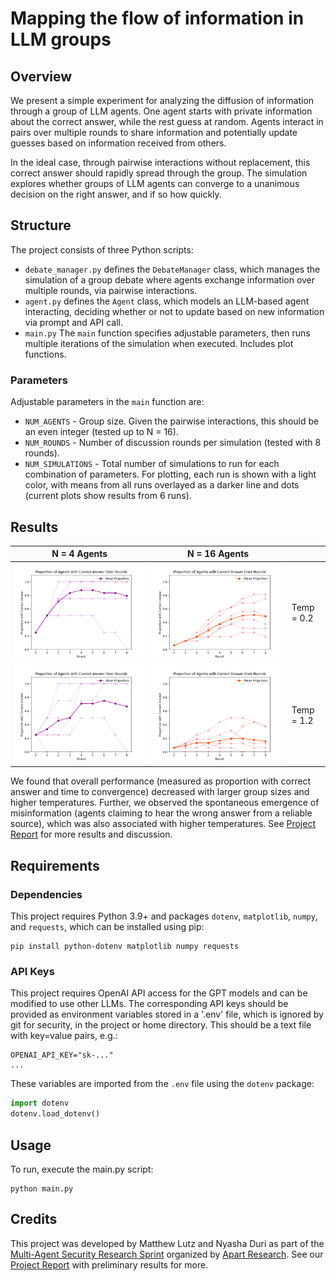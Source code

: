 # Mapping the flow of information in LLM groups
## Overview
We present a simple experiment for analyzing the diffusion of information through a group of LLM agents. One agent starts with private information about the correct answer, while the rest guess at random. Agents interact in pairs over multiple rounds to share information and potentially update guesses based on information received from others. 

In the ideal case, through pairwise interactions without replacement, this correct answer should rapidly spread through the group. The simulation explores whether groups of LLM agents can converge to a unanimous decision on the right answer, and if so how quickly.

## Structure
The project consists of three Python scripts:
* `debate_manager.py` defines the `DebateManager` class, which manages the simulation of a group debate where agents exchange information over multiple rounds, via pairwise interactions.
* `agent.py` defines the `Agent` class, which models an LLM-based agent interacting, deciding whether or not to update based on new information via prompt and API call.
* `main.py` The `main` function specifies adjustable parameters, then runs multiple iterations of the simulation when executed. Includes plot functions.

### Parameters
Adjustable parameters in the `main` function are:
* `NUM_AGENTS` - Group size. Given the pairwise interactions, this should be an even integer (tested up to N = 16).
* `NUM_ROUNDS` - Number of discussion rounds per simulation (tested with 8 rounds).
* `NUM_SIMULATIONS` - Total number of simulations to run for each combination of parameters. For plotting, each run is shown with a light color, with means from all runs overlayed as a darker line and dots (current plots show results from 6 runs).   

## Results

|                     N = 4 Agents                            |                         N = 16 Agents                         |                  |
| ----------------------------------------------------------- | ------------------------------------------------------------- | ---------------- |
| <img width="100%" src="results/4agents_8rounds_temp02.png"> | <img width="100%" src="results/16agents_8round_temp02.png">   |    Temp = 0.2    |
| <img width="100%" src="results/4agents_8rounds_temp12.png"> | <img width="100%" src="results/16agents_8_rounds_temp12.png"> |    Temp = 1.2    |

We found that overall performance (measured as proportion with correct answer and time to convergence) decreased with larger group sizes and higher temperatures. Further, we observed the spontaneous emergence of misinformation (agents claiming to hear the wrong answer from a reliable source), which was also associated with higher temperatures. See [Project Report](https://www.apartresearch.com/project/fishing-for-the-answer-mapping-the-flow-of-information-in-llm-agent-groups-using-lessons-from-fish-schools) for more results and discussion. 

## Requirements
### Dependencies
This project requires Python 3.9+ and packages `dotenv`, `matplotlib`, `numpy`, and `requests`, which can be installed using pip:

```
pip install python-dotenv matplotlib numpy requests
```

### API Keys
This project requires OpenAI API access for the GPT models and can be modified to use other LLMs. The corresponding API keys should be provided as environment variables stored in a '.env' file, which is ignored by git for security, in the project or home directory. This should be a text file with key=value pairs, e.g.:

```
OPENAI_API_KEY="sk-..."
...
```

These variables are imported from the `.env` file using the `dotenv` package:

```python
import dotenv
dotenv.load_dotenv()
```

## Usage
To run, execute the main.py script:

```
python main.py
```

## Credits
This project was developed by Matthew Lutz and Nyasha Duri as part of the [Multi-Agent Security Research Sprint](https://alignmentjam.com/jam/masec) organized by [Apart Research](https://www.apartresearch.com/sprints). See our [Project Report](https://www.apartresearch.com/project/fishing-for-the-answer-mapping-the-flow-of-information-in-llm-agent-groups-using-lessons-from-fish-schools) with preliminary results for more.

